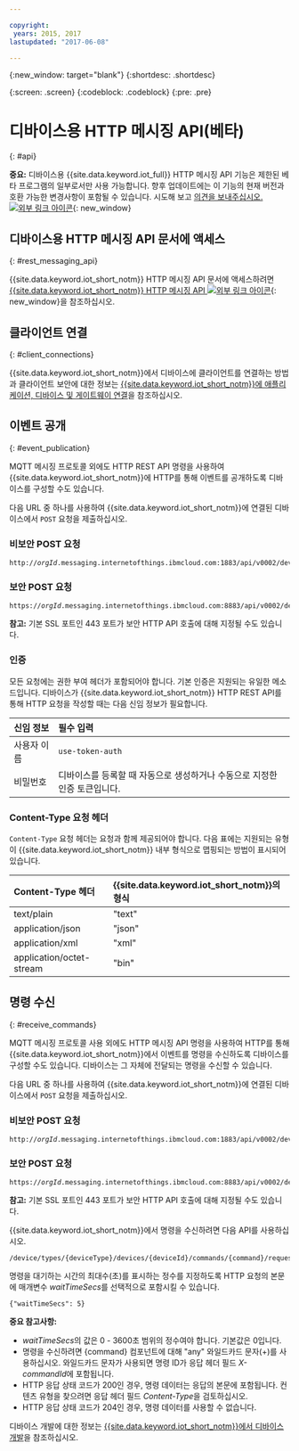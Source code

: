```yaml
---

copyright:
 years: 2015, 2017
lastupdated: "2017-06-08"

---
```


{:new_window: target="blank"}
{:shortdesc: .shortdesc}

{:screen: .screen}
{:codeblock: .codeblock}
{:pre: .pre}

# 디바이스용 HTTP 메시징 API(베타)
{: #api}

**중요:** 디바이스용 {{site.data.keyword.iot_full}} HTTP 메시징 API 기능은 제한된 베타 프로그램의 일부로서만 사용 가능합니다. 향후 업데이트에는 이 기능의 현재 버전과 호환 가능한 변경사항이 포함될 수 있습니다. 시도해 보고 [의견을 보내주십시오. ![외부 링크 아이콘](../../../icons/launch-glyph.svg)](https://developer.ibm.com/answers/smart-spaces/17/internet-of-things.html){: new_window}


## 디바이스용 HTTP 메시징 API 문서에 액세스
{: #rest_messaging_api}

{{site.data.keyword.iot_short_notm}} HTTP 메시징 API 문서에 액세스하려면 [{{site.data.keyword.iot_short_notm}} HTTP 메시징 API ![외부 링크 아이콘](../../../icons/launch-glyph.svg)](https://docs.internetofthings.ibmcloud.com/apis/swagger/v0002/http-messaging.html){: new_window}을 참조하십시오.


## 클라이언트 연결
{: #client_connections}

{{site.data.keyword.iot_short_notm}}에서 디바이스에 클라이언트를 연결하는 방법과 클라이언트 보안에 대한 정보는 [{{site.data.keyword.iot_short_notm}}에 애플리케이션, 디바이스 및 게이트웨이 연결](../reference/security/connect_devices_apps_gw.html)을 참조하십시오. 

## 이벤트 공개
{: #event_publication}

MQTT 메시징 프로토콜 외에도 HTTP REST API 명령을 사용하여 {{site.data.keyword.iot_short_notm}}에 HTTP를 통해 이벤트를 공개하도록 디바이스를 구성할 수도 있습니다. 

다음 URL 중 하나를 사용하여 {{site.data.keyword.iot_short_notm}}에 연결된 디바이스에서 `POST` 요청을 제출하십시오. 

### 비보안 POST 요청
<pre class="pre"><code class="hljs">http://<var class="keyword varname">orgId</var>.messaging.internetofthings.ibmcloud.com:1883/api/v0002/device/types/<var class="keyword varname">typeId</var>/devices/<var class="keyword varname">deviceId</var>/events/<var class="keyword varname">eventId</var></code></pre>

### 보안 POST 요청

<pre class="pre"><code class="hljs">https://<var class="keyword varname">orgId</var>.messaging.internetofthings.ibmcloud.com:8883/api/v0002/device/types/<var class="keyword varname">typeId</var>/devices/<var class="keyword varname">deviceId</var>/events/<var class="keyword varname">eventId</var></code></pre>

**참고:** 기본 SSL 포트인 443 포트가 보안 HTTP API 호출에 대해 지정될 수도 있습니다. 

### 인증

모든 요청에는 권한 부여 헤더가 포함되어야 합니다. 기본 인증은 지원되는 유일한 메소드입니다. 디바이스가 {{site.data.keyword.iot_short_notm}} HTTP REST API를 통해 HTTP 요청을 작성할 때는 다음 신임 정보가 필요합니다. 

|신임 정보|필수 입력|
|:---|:---|
|사용자 이름|`use-token-auth`
|비밀번호| 디바이스를 등록할 때 자동으로 생성하거나 수동으로 지정한 인증 토큰입니다.


### Content-Type 요청 헤더

`Content-Type` 요청 헤더는 요청과 함께 제공되어야 합니다. 다음 표에는 지원되는 유형이 {{site.data.keyword.iot_short_notm}} 내부 형식으로 맵핑되는 방법이 표시되어 있습니다. 

|Content-Type 헤더|{{site.data.keyword.iot_short_notm}}의 형식|
|:---|:---|
|text/plain|"text"
|application/json| "json"
|application/xml | "xml"
|application/octet-stream|"bin"


## 명령 수신
{: #receive_commands}

MQTT 메시징 프로토콜 사용 외에도 HTTP 메시징 API 명령을 사용하여 HTTP를 통해 {{site.data.keyword.iot_short_notm}}에서 이벤트를 명령을 수신하도록 디바이스를 구성할 수도 있습니다. 디바이스는 그 자체에 전달되는 명령을 수신할 수 있습니다. 

다음 URL 중 하나를 사용하여 {{site.data.keyword.iot_short_notm}}에 연결된 디바이스에서 `POST` 요청을 제출하십시오. 

### 비보안 POST 요청
<pre class="pre"><code class="hljs">http://<var class="keyword varname">orgId</var>.messaging.internetofthings.ibmcloud.com:1883/api/v0002/device/types/<var class="keyword varname">typeId</var>/devices/<var class="keyword varname">deviceId</var>/commands/<var class="keyword varname">command</var>/request</code></pre>

### 보안 POST 요청

<pre class="pre"><code class="hljs">https://<var class="keyword varname">orgId</var>.messaging.internetofthings.ibmcloud.com:8883/api/v0002/device/types/<var class="keyword varname">typeId</var>/devices/<var class="keyword varname">deviceId</var>/commands/<var class="keyword varname">command</var>/request</code></pre>

**참고:** 기본 SSL 포트인 443 포트가 보안 HTTP API 호출에 대해 지정될 수도 있습니다. 

{{site.data.keyword.iot_short_notm}}에서 명령을 수신하려면 다음 API를 사용하십시오. 

<pre class="pre"><code class="hljs">/device/types/{deviceType}/devices/{deviceId}/commands/{command}/request</code></pre>

명령을 대기하는 시간의 최대수(초)를 표시하는 정수를 지정하도록 HTTP 요청의 본문에 매개변수 *waitTimeSecs*를 선택적으로 포함시킬 수 있습니다. 
<pre class="pre"><code class="hljs">{"waitTimeSecs": 5} </code></pre>


**중요 참고사항:**
- *waitTimeSecs*의 값은 0 - 3600초 범위의 정수여야 합니다. 기본값은 0입니다. 
- 명령을 수신하려면 {command} 컴포넌트에 대해 "any" 와일드카드 문자(+)를 사용하십시오. 와일드카드 문자가 사용되면 명령 ID가 응답 헤더 필드 *X-commandId*에 포함됩니다.
- HTTP 응답 상태 코드가 200인 경우, 명령 데이터는 응답의 본문에 포함됩니다. 컨텐츠 유형을 찾으려면 응답 헤더 필드 *Content-Type*을 검토하십시오.
- HTTP 응답 상태 코드가 204인 경우, 명령 데이터를 사용할 수 없습니다. 


디바이스 개발에 대한 정보는 [{{site.data.keyword.iot_short_notm}}에서 디바이스 개발](../devices/device_dev_index.html)을 참조하십시오.
